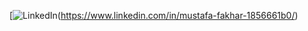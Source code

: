 [![LinkedIn](https://img.shields.io/badge/LinkedIn-Connect-blue?style=flat&logo=linkedin)(https://www.linkedin.com/in/mustafa-fakhar-1856661b0/)
